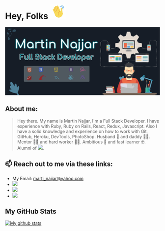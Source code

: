 # Hey, Folks ![Hey](https://github.com/martinnajjar12/martinnajjar12/blob/master/imgs/hey.gif)

![Header](https://github.com/martinnajjar12/martinnajjar12/blob/new-readme-pic/imgs/dark-header.jpg)

## About me:

> Hey there. My name is Martin Najjar, I'm a Full Stack Developer. I have experience with Ruby, Ruby on Rails, React, Redux, Javascript. Also I have a solid knowledge and experience on how to work with Git, GitHub, Heroku, DevTools, PhotoShop. Husband 🤵 and daddy 🧙‍♂️. Mentor 👨‍🏫 and hard worker 👨‍💻. Ambitious 🤩 and fast learner 🤓. Alumni of [![](https://img.shields.io/badge/Microverse-blueviolet)](https://www.microverse.org/).

## 📫 Reach out to me via these links:

- My Email: marti_najjar@yahoo.com
- [![](https://img.shields.io/github/followers/martinnajjar12?label=Follow%20me%20on%20GitHub&style=social)](https://github.com/martinnajjar12)
- [![](https://img.shields.io/twitter/url?label=Visit%20my%20Twitter%20account&style=social&url=https%3A%2F%2Ftwitter.com%2Fmartin_najjar)](https://twitter.com/martin_najjar)
- [![](https://img.shields.io/badge/LINKEDIN-Visit%20my%20LinkedIn%20account-brightgreen?style=social&logo=appveyor)](https://www.linkedin.com/in/martinnajjar12/)

## My GitHub Stats

[![My github stats](https://github-readme-stats.vercel.app/api?username=martinnajjar12&hide=issues&count_private=true&show_icons=true&bg_color=161d27&icon_color=c3e4e8&text_color=c3e4e8&title_color=edf7f9)](https://github.com/anuraghazra/github-readme-stats)
